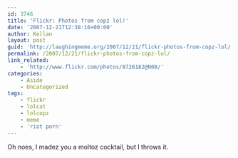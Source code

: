 ```yaml
---
id: 3746
title: 'Flickr: Photos from copz lol!'
date: '2007-12-21T12:38:16+00:00'
author: Kellan
layout: post
guid: 'http://laughingmeme.org/2007/12/21/flickr-photos-from-copz-lol/'
permalink: /2007/12/21/flickr-photos-from-copz-lol/
link_related:
    - 'http://www.flickr.com/photos/8726182@N08/'
categories:
    - Aside
    - Uncategorized
tags:
    - flickr
    - lolcat
    - lolcopz
    - meme
    - 'riot porn'
---
```


Oh noes, I madez you a moltoz cocktail, but I throws it.
